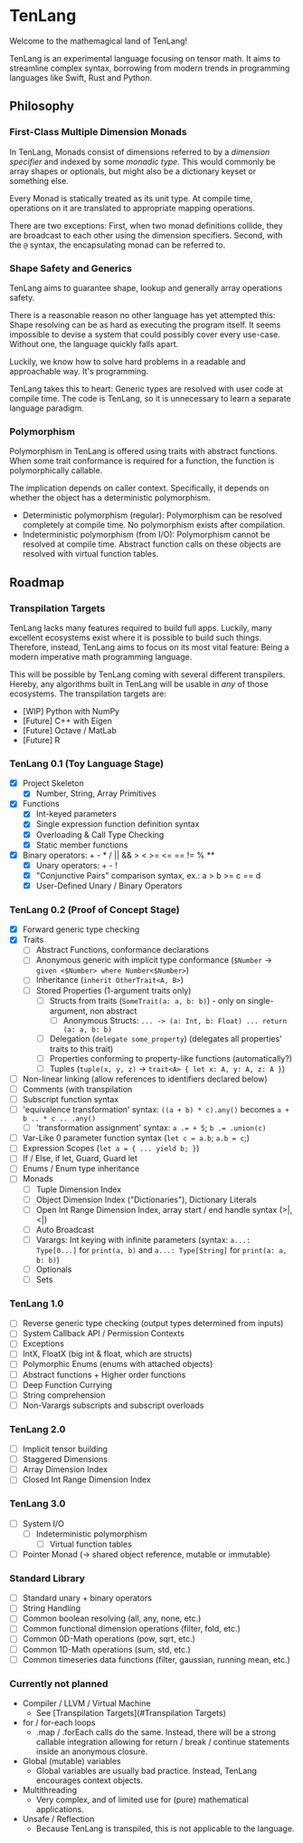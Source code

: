 # TenLang

Welcome to the mathemagical land of TenLang! 

TenLang is an experimental language focusing on tensor math. It aims to streamline complex syntax, borrowing from modern trends in programming languages like Swift, Rust and Python.  

## Philosophy

### First-Class Multiple Dimension Monads

In TenLang, Monads consist of dimensions referred to by a _dimension specifier_ and indexed by some _monadic type_. This would commonly be array shapes or optionals, but might also be a dictionary keyset or something else.

Every Monad is statically treated as its unit type. At compile time, operations on it are translated to appropriate mapping operations.

There are two exceptions: First, when two monad definitions collide, they are broadcast to each other using the dimension specifiers. Second, with the `@` syntax, the encapsulating monad can be referred to. 

### Shape Safety and Generics

TenLang aims to guarantee shape, lookup and generally array operations safety.

There is a reasonable reason no other language has yet attempted this: Shape resolving can be as hard as executing the program itself. It seems impossible to devise a system that could possibly cover every use-case. Without one, the language quickly falls apart.

Luckily, we know how to solve hard problems in a readable and approachable way. It's programming.

TenLang takes this to heart: Generic types are resolved with user code at compile time. The code is TenLang, so it is unnecessary to learn a separate language paradigm.

### Polymorphism

Polymorphism in TenLang is offered using traits with abstract functions. When some trait conformance is required for a function, the function is polymorphically callable.

The implication depends on caller context. Specifically, it depends on whether the object has a deterministic polymorphism.

- Deterministic polymorphism (regular): Polymorphism can be resolved completely at compile time. No polymorphism exists after compilation.
- Indeterministic polymorphism (from I/O): Polymorphism cannot be resolved at compile time. Abstract function calls on these objects are resolved with virtual function tables.


## Roadmap

### Transpilation Targets

TenLang lacks many features required to build full apps. Luckily, many excellent ecosystems exist where it is possible to build such things. Therefore, instead, TenLang aims to focus on its most vital feature: Being a modern imperative math programming language.

This will be possible by TenLang coming with several different transpilers. Hereby, any algorithms built in TenLang will be usable in _any_ of those ecosystems. The transpilation targets are:

* [WIP] Python with NumPy
* [Future] C++ with Eigen
* [Future] Octave / MatLab
* [Future] R


### TenLang 0.1 (Toy Language Stage)

- [x] Project Skeleton
  - [x] Number, String, Array Primitives
- [x] Functions
  - [x] Int-keyed parameters
  - [x] Single expression function definition syntax
  - [x] Overloading & Call Type Checking
  - [x] Static member functions
- [x] Binary operators: + - * / || && > < >= <= == != % **
  - [x] Unary operators: + - !
  - [x] "Conjunctive Pairs" comparison syntax, ex.: a > b >= c == d
  - [x] User-Defined Unary / Binary Operators

### TenLang 0.2 (Proof of Concept Stage)

- [x] Forward generic type checking
- [x] Traits
  - [ ] Abstract Functions, conformance declarations
  - [ ] Anonymous generic with implicit type conformance (`$Number` -> `given <$Number> where Number<$Number>`)
  - [ ] Inheritance (`inherit OtherTrait<A, B>`)
  - [ ] Stored Properties (1-argument traits only)
    - [ ] Structs from traits (`SomeTrait(a: a, b: b)`) - only on single-argument, non abstract
      - [ ] Anonymous Structs: `... -> (a: Int, b: Float) ... return (a: a, b: b)`
    - [ ] Delegation (`delegate some_property`) (delegates all properties' traits to this trait)
    - [ ] Properties conforming to property-like functions (automatically?)
    - [ ] Tuples (`tuple(x, y, z)` -> `trait<A> { let x: A, y: A, z: A }`)
- [ ] Non-linear linking (allow references to identifiers declared below)
- [ ] Comments (with transpilation
- [ ] Subscript function syntax
- [ ] 'equivalence transformation' syntax: `((a + b) * c).any()` becomes `a + b .. * c .. .any()`
  - [ ] 'transformation assignment' syntax: `a .= + 5`; `b .= .union(c)`
- [ ] Var-Like 0 parameter function syntax (`let c = a.b`; `a.b = c`;)
- [ ] Expression Scopes (`let a = { ... yield b; }`)
- [ ] If / Else, if let, Guard, Guard let
- [ ] Enums / Enum type inheritance
- [ ] Monads
  - [ ] Tuple Dimension Index
  - [ ] Object Dimension Index ("Dictionaries"), Dictionary Literals
  - [ ] Open Int Range Dimension Index, array start / end handle syntax (>|, <|)
  - [ ] Auto Broadcast
  - [ ] Varargs: Int keying with infinite parameters (syntax: `a...: Type[0...]` for `print(a, b)` and `a...: Type[String]` for `print(a: a, b: b)`)
  - [ ] Optionals
  - [ ] Sets

### TenLang 1.0

- [ ] Reverse generic type checking (output types determined from inputs)
- [ ] System Callback API / Permission Contexts
- [ ] Exceptions
- [ ] IntX, FloatX (big int & float, which are structs)
- [ ] Polymorphic Enums (enums with attached objects)
- [ ] Abstract functions + Higher order functions
- [ ] Deep Function Currying
- [ ] String comprehension
- [ ] Non-Varargs subscripts and subscript overloads

### TenLang 2.0

- [ ] Implicit tensor building
- [ ] Staggered Dimensions
- [ ] Array Dimension Index
- [ ] Closed Int Range Dimension Index

### TenLang 3.0

- [ ] System I/O
  - [ ] Indeterministic polymorphism
    - [ ] Virtual function tables
- [ ] Pointer Monad (-> shared object reference, mutable or immutable)

### Standard Library

- [ ] Standard unary + binary operators
- [ ] String Handling
- [ ] Common boolean resolving (all, any, none, etc.)
- [ ] Common functional dimension operations (filter, fold, etc.)
- [ ] Common 0D-Math operations (pow, sqrt, etc.)
- [ ] Common 1D-Math operations (sum, std, etc.)
- [ ] Common timeseries data functions (filter, gaussian, running mean, etc.)

### Currently not planned

- Compiler / LLVM / Virtual Machine
  - See [Transpilation Targets](#Transpilation Targets)
- for / for-each loops
  - .map / .forEach calls do the same. Instead, there will be a strong callable integration allowing for return / break / continue statements inside an anonymous closure. 
- Global (mutable) variables
  - Global variables are usually bad practice. Instead, TenLang encourages context objects.
- Multithreading
  - Very complex, and of limited use for (pure) mathematical applications.
- Unsafe / Reflection
  - Because TenLang is transpiled, this is not applicable to the language.
